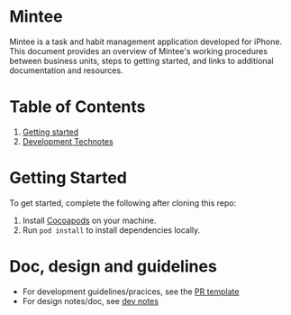 # Mintee
Mintee is a task and habit management application developed for iPhone.  
This document provides an overview of Mintee's working procedures between business units, steps to getting started, and links to additional documentation and resources.  

# Table of Contents
1. [Getting started](#getting-started)
1. [Development Technotes](#development-technotes)

# Getting Started
To get started, complete the following after cloning this repo:  
1. Install [Cocoapods](https://cocoapods.org/) on your machine.
1. Run `pod install` to install dependencies locally.

# Doc, design and guidelines
- For development guidelines/pracices, see the [PR template](./pull_request_template.md)
- For design notes/doc, see [dev notes](./doc/dev-notes.md)
